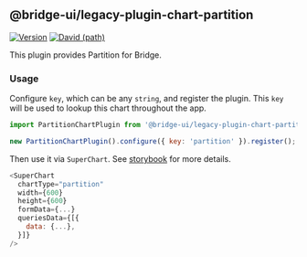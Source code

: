 <!--
Licensed to the Apache Software Foundation (ASF) under one
or more contributor license agreements.  See the NOTICE file
distributed with this work for additional information
regarding copyright ownership.  The ASF licenses this file
to you under the Apache License, Version 2.0 (the
"License"); you may not use this file except in compliance
with the License.  You may obtain a copy of the License at

  http://www.apache.org/licenses/LICENSE-2.0

Unless required by applicable law or agreed to in writing,
software distributed under the License is distributed on an
"AS IS" BASIS, WITHOUT WARRANTIES OR CONDITIONS OF ANY
KIND, either express or implied.  See the License for the
specific language governing permissions and limitations
under the License.
-->

## @bridge-ui/legacy-plugin-chart-partition

[![Version](https://img.shields.io/npm/v/@bridge-ui/legacy-plugin-chart-partition.svg?style=flat-square)](https://www.npmjs.com/package/@bridge-ui/legacy-plugin-chart-partition)
[![David (path)](https://img.shields.io/david/apache-bridge/bridge-ui-plugins.svg?path=packages%2Fbridge-ui-legacy-plugin-chart-partition&style=flat-square)](https://david-dm.org/apache-bridge/bridge-ui-plugins?path=packages/bridge-ui-legacy-plugin-chart-partition)

This plugin provides Partition for Bridge.

### Usage

Configure `key`, which can be any `string`, and register the plugin. This `key` will be used to
lookup this chart throughout the app.

```js
import PartitionChartPlugin from '@bridge-ui/legacy-plugin-chart-partition';

new PartitionChartPlugin().configure({ key: 'partition' }).register();
```

Then use it via `SuperChart`. See
[storybook](https://apache-bridge.github.io/bridge-ui-plugins/?selectedKind=plugin-chart-partition)
for more details.

```js
<SuperChart
  chartType="partition"
  width={600}
  height={600}
  formData={...}
  queriesData={[{
    data: {...},
  }]}
/>
```

